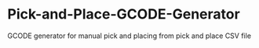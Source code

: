 # Pick-and-Place-GCODE-Generator
GCODE generator for manual pick and placing from pick and place CSV file
